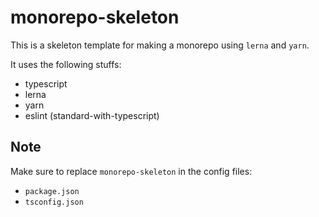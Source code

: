 # monorepo-skeleton

This is a skeleton template for making a monorepo using `lerna` and `yarn`.

It uses the following stuffs:

 * typescript
 * lerna
 * yarn 
 * eslint (standard-with-typescript)


## Note

Make sure to replace `monorepo-skeleton` in the config files:

 * `package.json`
 * `tsconfig.json`
